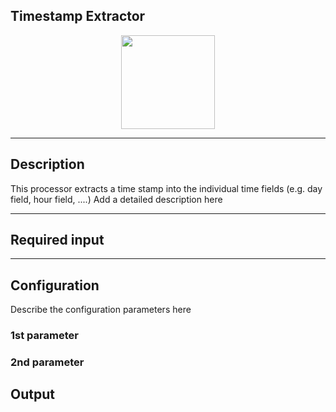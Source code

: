 ## Timestamp Extractor

<p align="center"> 
    <img src="icon.png" width="150px;" class="pe-image-documentation"/>
</p>

***

## Description

This processor extracts a time stamp into the individual time fields (e.g. day field, hour field, ....)
Add a detailed description here

***

## Required input


***

## Configuration

Describe the configuration parameters here

### 1st parameter


### 2nd parameter

## Output